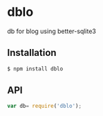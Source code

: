 # dblo

db for blog using better-sqlite3

## Installation

```sh
$ npm install dblo
```

## API

```js
var db= require('dblo');
```


